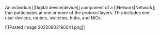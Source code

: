 An individual [[Digital device|device]] component of a [[Network|Network]] that participates at one or more of the protocol layers. This includes end user devices, routers, switches, hubs, and NICs.

![[Pasted image 20220902190041.png]]
